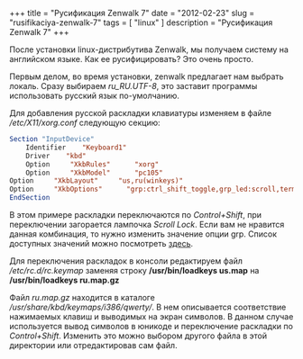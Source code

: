 +++
title = "Русификация Zenwalk 7"
date = "2012-02-23"
slug = "rusifikaciya-zenwalk-7"
tags = [ "linux" ]
description = "Русификация Zenwalk 7"
+++


После установки linux-дистрибутива Zenwalk, мы получаем систему на английском языке. Как ее русифицировать? Это очень просто.

Первым делом, во время установки, zenwalk предлагает нам выбрать локаль. Сразу выбираем *ru_RU.UTF-8*, это заставит программы использовать русский язык по-умолчанию.

Для добавления русской раскладки клавиатуры изменяем в файле */etc/X11/xorg.conf* следующую секцию:

```Xorg
Section "InputDevice"
    Identifier    "Keyboard1"
    Driver    "kbd"
    Option     "XkbRules"      "xorg"
    Option     "XkbModel"      "pc105"
Option     "XkbLayout"     "us,ru(winkeys)"
Option     "XkbOptions"      "grp:ctrl_shift_toggle,grp_led:scroll,terminate:ctrl_alt_bksp"
EndSection 
```

В этом примере раскладки переключаются по *Control+Shift*, при переключении загорается лампочка *Scroll Lock*. Если вам не нравится данная комбинация, то нужно изменить значение опции grp. Список доступных значений можно посмотреть [здесь](http://andgera.livejournal.com/14162.html).

Для переключения раскладок в консоли редактируем файл */etc/rс.d/rc.keymap* заменяя строку **/usr/bin/loadkeys us.map**
на **/usr/bin/loadkeys ru.map.gz**

Файл *ru.map.gz* находится в каталоге */usr/share/kbd/keymaps/i386/qwerty/*. В нем описывается соответствие нажимаемых клавиш и выводимых на экран символов. В данном случае используется вывод символов в юникоде и переключение раскладки по *Control+Shift*. Изменить это можно выбором другого файла в этой директории или отредактировав сам файл.
